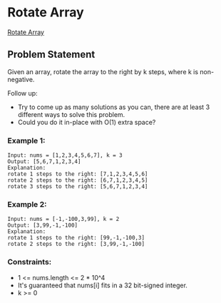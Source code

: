 # Rotate Array

[Rotate Array](https://leetcode.com/problems/rotate-array/)

## Problem Statement
Given an array, rotate the array to the right by k steps, where k is non-negative.

Follow up:

* Try to come up as many solutions as you can, there are at least 3 different ways to solve this problem.
* Could you do it in-place with O(1) extra space?
 

### Example 1:
```
Input: nums = [1,2,3,4,5,6,7], k = 3
Output: [5,6,7,1,2,3,4]
Explanation:
rotate 1 steps to the right: [7,1,2,3,4,5,6]
rotate 2 steps to the right: [6,7,1,2,3,4,5]
rotate 3 steps to the right: [5,6,7,1,2,3,4]
```
### Example 2:
```
Input: nums = [-1,-100,3,99], k = 2
Output: [3,99,-1,-100]
Explanation: 
rotate 1 steps to the right: [99,-1,-100,3]
rotate 2 steps to the right: [3,99,-1,-100]
 ```

### Constraints:

* 1 <= nums.length <= 2 * 10^4
* It's guaranteed that nums[i] fits in a 32 bit-signed integer.
* k >= 0